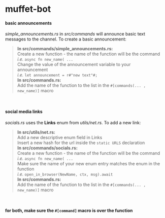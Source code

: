 # muffet-bot


#### basic announcements
*simple_announcements.rs* in *src/commands* will announce basic text messages to the channel. To create a basic announcement:
> **In src/commands/simple_announcements.rs:**<br>
> Create a new function - the name of the function will be the command<br>
> *i.e.* `async fn new_name( ...`<br>
> Change the value of the announcement variable to your announcement<br>
> *i.e.* `let announcement = r#"new text"#;`<br>
> **In src/commands.rs:**<br>
> Add the name of the function to the list in the `#[commands(... , new_name)]` macro

<br>

#### social media links

*socials.rs* uses the **Links** enum from *utils/net.rs*. To add a new link:
> **In src/utils/net.rs:**<br>
> Add a new descriptive enum field in Links<br>
> Insert a new hash for the url inside the `static URLS` declaration<br>
> **In src/commands/socials.rs:**<br>
> Create a new function - the name of the function will be the command<br>
> *i.e.* `async fn new_name( ...`<br>
> Make sure the name of your new enum entry matches the enum in the function<br>
> *i.e.* `open_in_browser(NewName, ctx, msg).await`<br>
> **In src/commands.rs:**<br>
> Add the name of the function to the list in the `#[commands(... , new_name)]` macro

<br>

#### for both, make sure the `#[command]` macro is over the function